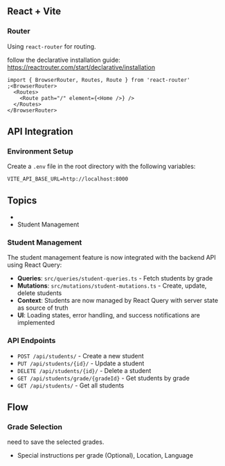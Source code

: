 ## React + Vite

### Router

Using `react-router` for routing.

follow the declarative installation guide: https://reactrouter.com/start/declarative/installation

```tsx
import { BrowserRouter, Routes, Route } from 'react-router'
;<BrowserRouter>
  <Routes>
    <Route path="/" element={<Home />} />
  </Routes>
</BrowserRouter>
```

## API Integration

### Environment Setup

Create a `.env` file in the root directory with the following variables:

```env
VITE_API_BASE_URL=http://localhost:8000
```

## Topics

-
- Student Management

### Student Management

The student management feature is now integrated with the backend API using React Query:

- **Queries**: `src/queries/student-queries.ts` - Fetch students by grade
- **Mutations**: `src/mutations/student-mutations.ts` - Create, update, delete students
- **Context**: Students are now managed by React Query with server state as source of truth
- **UI**: Loading states, error handling, and success notifications are implemented

### API Endpoints

- `POST /api/students/` - Create a new student
- `PUT /api/students/{id}/` - Update a student
- `DELETE /api/students/{id}/` - Delete a student
- `GET /api/students/grade/{gradeId}` - Get students by grade
- `GET /api/students/` - Get all students

## Flow

### Grade Selection

need to save the selected grades.

- Special instructions per grade (Optional), Location, Language

